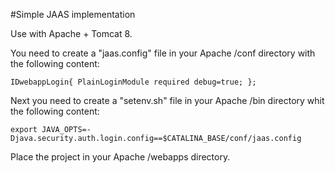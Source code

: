 #Simple JAAS implementation

Use with Apache + Tomcat 8.

You need to create a "jaas.config" file in your Apache /conf directory with the following content:

`
	IDwebappLogin{
    		PlainLoginModule required debug=true;
	};
`

Next you need to create a "setenv.sh" file in your Apache /bin directory whit the following content:

`
	export JAVA_OPTS=-Djava.security.auth.login.config==$CATALINA_BASE/conf/jaas.config
`

Place the project in your Apache /webapps directory. 
